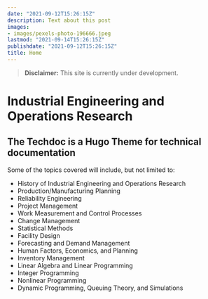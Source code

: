 ```yaml
---
date: "2021-09-12T15:26:15Z"
description: Text about this post
images:
- images/pexels-photo-196666.jpeg
lastmod: "2021-09-14T15:26:15Z"
publishdate: "2021-09-12T15:26:15Z"
title: Home
---
```


> **Disclaimer:** This site is currently under development.

# Industrial Engineering and Operations Research

## The Techdoc is a Hugo Theme for technical documentation

Some of the topics covered will include, but not limited to:

* History of Industrial Engineering and Operations Research 
* Production/Manufacturing Planning
* Reliability Engineering
* Project Management
* Work Measurement and Control Processes
* Change Management
* Statistical Methods
* Facility Design
* Forecasting and Demand Management
* Human Factors, Economics, and Planning
* Inventory Management
* Linear Algebra and Linear Programming
* Integer Programming
* Nonlinear Programming
* Dynamic Programming, Queuing Theory, and Simulations
